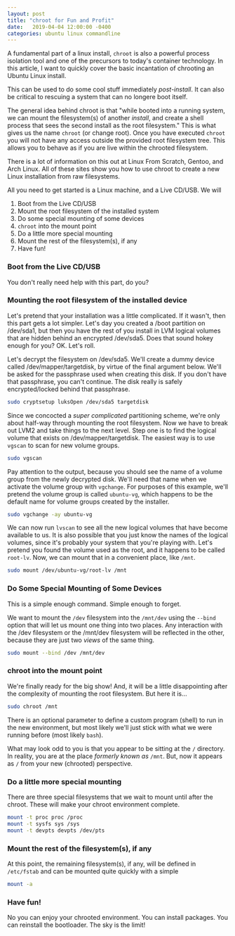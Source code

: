 ```yaml
---
layout: post
title: "chroot for Fun and Profit"
date:   2019-04-04 12:00:00 -0400
categories: ubuntu linux commandline
---
```

A fundamental part of a linux install, `chroot` is also a powerful process isolation tool and one of
the precursors to today's container technology. In this article, I want to quickly cover the basic
incantation of chrooting an Ubuntu Linux install.

This can be used to do some cool stuff immediately _post-install_. It can also be critical to rescuing
a system that can no longere boot itself.

The general idea behind chroot is that "while booted into a running system, we can mount the
filesystem(s) of another _install_, and create a shell process that sees the second install as the
root filesystem." This is what gives us the name `chroot` (or change root). Once you have executed
`chroot` you will not have any access outside the provided root filesystem tree. This allows you
to behave as if you are live within the chrooted filesystem.

There is a lot of information on this out at Linux From Scratch, Gentoo, and Arch Linux. All of these
sites show you how to use chroot to create a new Linux installation from raw filesystems.

All you need to get started is a Linux machine, and a Live CD/USB. We will
1. Boot from the Live CD/USB
1. Mount the root filesystem of the installed system
1. Do some special mounting of some devices
1. `chroot` into the mount point
1. Do a little more special mounting
1. Mount the rest of the filesystem(s), if any
1. Have fun!

### Boot from the Live CD/USB

You don't really need help with this part, do you?

### Mounting the root filesystem of the installed device

Let's pretend that your installation was a little complicated. If it wasn't, then this part gets a
lot simpler. Let's day you created a /boot partition on /dev/sda1, but then you have the rest of you
install in LVM logical volumes that are hidden behind an encrypted /dev/sda5. Does that sound hokey
enough for you? OK. Let's roll.

Let's decrypt the filesystem on /dev/sda5. We'll create a dummy device called /dev/mapper/targetdisk,
by virtue of the final argument below. We'll be asked for the passphrase used when creating this disk.
If you don't have that passphrase, you can't continue. The disk really is safely encrypted/locked
behind that passphrase.

```bash
sudo cryptsetup luksOpen /dev/sda5 targetdisk
```

Since we concocted a _super complicated_ partitioning scheme, we're only about half-way through
mounting the root filesystem. Now we have to break out LVM2 and take things to the next level.
Step one is to find the logical volume that exists on /dev/mapper/targetdisk. The easiest way is
to use `vgscan` to scan for new volume groups.

```bash
sudo vgscan
```

Pay attention to the output, because you should see the name of a volume group from the newly
decrypted disk. We'll need that name when we activate the volume group with `vgchange`. For
purposes of this example, we'll pretend the volume group is called `ubuntu-vg`, which happens
to be the default name for volume groups created by the installer.

```bash
sudo vgchange -ay ubuntu-vg
```

We can now run `lvscan` to see all the new logical volumes that have become available to us.
It is also possible that you just know the names of the logical volumes, since it's probably
your system that you're playing with. Let's pretend you found the volume used as the root, and
it happens to be called `root-lv`. Now, we can mount that in a convenient place, like `/mnt`.

```bash
sudo mount /dev/ubuntu-vg/root-lv /mnt
```

### Do Some Special Mounting of Some Devices

This is a simple enough command. Simple enough to forget.

We want to mount the `/dev` filesystem into the `/mnt/dev` using the `--bind` option that will let
us mount one thing into two places. Any interaction with the /dev filesystem or the /mnt/dev
filesystem will be reflected in the other, because they are just two _views_ of the same thing.

```bash
sudo mount --bind /dev /mnt/dev
```

### chroot into the mount point

We're finally ready for the big show! And, it will be a little disappointing after the complexity of
mounting the root filesystem. But here it is...

```bash
sudo chroot /mnt
```

There is an optional parameter to define a custom program (shell) to run in the new environment, but
most likely we'll just stick with what we were running before (most likely `bash`).

What may look odd to you is that you appear to be sitting at the `/` directory. In reality, you
are at the place _formerly known as_ `/mnt`. But, now it appears as `/` from your new (chrooted)
perspective.

### Do a little more special mounting

There are three special filesystems that we wait to mount until after the chroot. These will make
your chroot environment complete.

```bash
mount -t proc proc /proc
mount -t sysfs sys /sys
mount -t devpts devpts /dev/pts
```

### Mount the rest of the filesystem(s), if any

At this point, the remaining filesystem(s), if any, will be defined in `/etc/fstab` and can be
mounted quite quickly with a simple

```bash
mount -a
```

### Have fun!

No you can enjoy your chrooted environment. You can install packages. You can reinstall the bootloader.
The sky is the limit!
